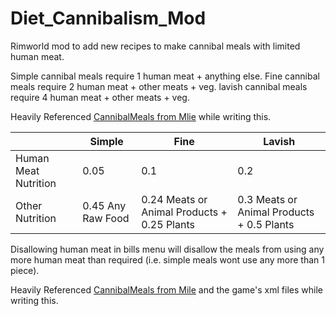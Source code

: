 # Diet_Cannibalism_Mod
Rimworld mod to add new recipes to make cannibal meals with limited human meat.

Simple cannibal meals require 1 human meat + anything else.
Fine cannibal meals require 2 human meat + other meats + veg.
lavish cannibal meals require 4 human meat + other meats + veg.

Heavily Referenced [CannibalMeals from Mlie](https://github.com/emipa606/CannibalMeals) while writing this.

|                 	  | Simple            | Fine                                        | Lavish                                    |
|---------------------|-------------------|---------------------------------------------|-------------------------------------------|
| Human Meat Nutrition| 0.05              | 0.1                                         | 0.2                                       |
| Other Nutrition 	  | 0.45 Any Raw Food | 0.24 Meats or Animal Products + 0.25 Plants | 0.3 Meats or Animal Products + 0.5 Plants |

Disallowing human meat in bills menu will disallow the meals from using any more human meat than required (i.e. simple meals wont use any more than 1 piece).

Heavily Referenced [CannibalMeals from Mile](https://github.com/emipa606/CannibalMeals) and the game's xml files while writing this.

